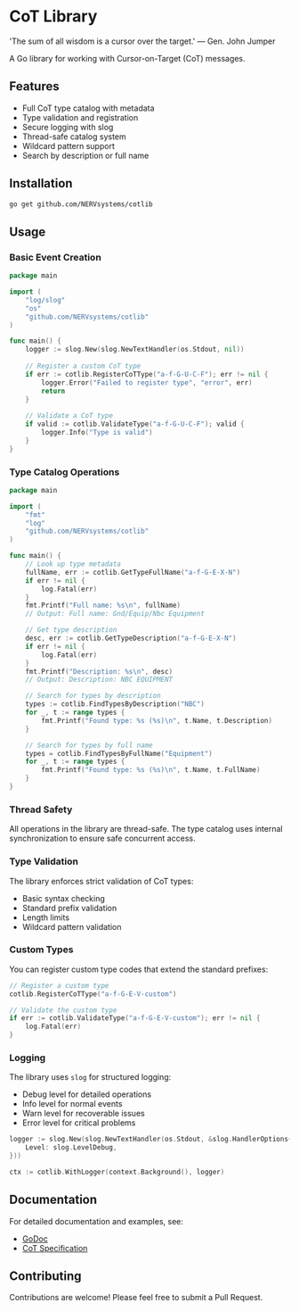 # CoT Library

'The sum of all wisdom is a cursor over the target.'  — Gen. John Jumper

A Go library for working with Cursor-on-Target (CoT) messages.

## Features

- Full CoT type catalog with metadata
- Type validation and registration
- Secure logging with slog
- Thread-safe catalog system
- Wildcard pattern support
- Search by description or full name

## Installation

```bash
go get github.com/NERVsystems/cotlib
```

## Usage

### Basic Event Creation

```go
package main

import (
    "log/slog"
    "os"
    "github.com/NERVsystems/cotlib"
)

func main() {
    logger := slog.New(slog.NewTextHandler(os.Stdout, nil))
    
    // Register a custom CoT type
    if err := cotlib.RegisterCoTType("a-f-G-U-C-F"); err != nil {
        logger.Error("Failed to register type", "error", err)
        return
    }
    
    // Validate a CoT type
    if valid := cotlib.ValidateType("a-f-G-U-C-F"); valid {
        logger.Info("Type is valid")
    }
}
```

### Type Catalog Operations

```go
package main

import (
    "fmt"
    "log"
    "github.com/NERVsystems/cotlib"
)

func main() {
    // Look up type metadata
    fullName, err := cotlib.GetTypeFullName("a-f-G-E-X-N")
    if err != nil {
        log.Fatal(err)
    }
    fmt.Printf("Full name: %s\n", fullName)
    // Output: Full name: Gnd/Equip/Nbc Equipment

    // Get type description
    desc, err := cotlib.GetTypeDescription("a-f-G-E-X-N")
    if err != nil {
        log.Fatal(err)
    }
    fmt.Printf("Description: %s\n", desc)
    // Output: Description: NBC EQUIPMENT

    // Search for types by description
    types := cotlib.FindTypesByDescription("NBC")
    for _, t := range types {
        fmt.Printf("Found type: %s (%s)\n", t.Name, t.Description)
    }

    // Search for types by full name
    types = cotlib.FindTypesByFullName("Equipment")
    for _, t := range types {
        fmt.Printf("Found type: %s (%s)\n", t.Name, t.FullName)
    }
}
```

### Thread Safety

All operations in the library are thread-safe. The type catalog uses internal synchronization to ensure safe concurrent access.

### Type Validation

The library enforces strict validation of CoT types:
- Basic syntax checking
- Standard prefix validation
- Length limits
- Wildcard pattern validation

### Custom Types

You can register custom type codes that extend the standard prefixes:

```go
// Register a custom type
cotlib.RegisterCoTType("a-f-G-E-V-custom")

// Validate the custom type
if err := cotlib.ValidateType("a-f-G-E-V-custom"); err != nil {
    log.Fatal(err)
}
```

### Logging

The library uses `slog` for structured logging:
- Debug level for detailed operations
- Info level for normal events
- Warn level for recoverable issues
- Error level for critical problems

```go
logger := slog.New(slog.NewTextHandler(os.Stdout, &slog.HandlerOptions{
    Level: slog.LevelDebug,
}))

ctx := cotlib.WithLogger(context.Background(), logger)
```

## Documentation

For detailed documentation and examples, see:
- [GoDoc](https://pkg.go.dev/github.com/NERVsystems/cotlib)
- [CoT Specification](https://www.mitre.org/sites/default/files/pdf/09_4937.pdf)

## Contributing

Contributions are welcome! Please feel free to submit a Pull Request. 
